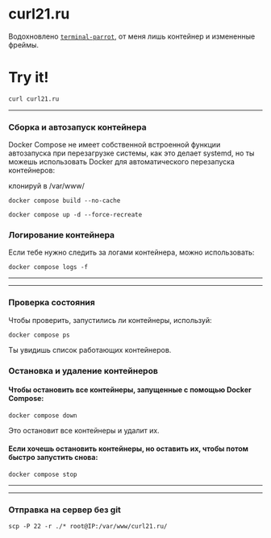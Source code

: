 # curl21.ru

Водохновлено [`terminal-parrot`](https://github.com/jmhobbs/terminal-parrot), от меня лишь контейнер и измененные фреймы.

# Try it!
```bash
curl curl21.ru
```
---

### Сборка и автозапуск контейнера
Docker Compose не имеет собственной встроенной функции автозапуска при перезагрузке системы, как это делает systemd, но ты можешь использовать Docker для автоматического перезапуска контейнеров:

клонируй в /var/www/


```
docker compose build --no-cache
```
```
docker compose up -d --force-recreate
```

### Логирование контейнера
Если тебе нужно следить за логами контейнера, можно использовать:
```
docker compose logs -f
```
---
---
### Проверка состояния
Чтобы проверить, запустились ли контейнеры, используй:
```
docker compose ps
```
Ты увидишь список работающих контейнеров.

### Остановка и удаление контейнеров
#### Чтобы остановить все контейнеры, запущенные с помощью Docker Compose:
```
docker compose down
```
Это остановит все контейнеры и удалит их.

#### Если хочешь остановить контейнеры, но оставить их, чтобы потом быстро запустить снова:
```
docker compose stop
```

---
---

### Отправка на сервер без git

```
scp -P 22 -r ./* root@IP:/var/www/curl21.ru/
```